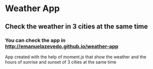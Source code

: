# Weather App

## Check the weather in 3 cities at the same time

### You can check the app in http://emanuelazevedo.github.io/weather-app

App created with the help of moment.js that show the weather and the hours of sunrise and sunset of 3 cities at the same time